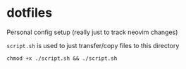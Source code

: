 # dotfiles

Personal config setup (really just to track neovim changes)

`script.sh` is used to just transfer/copy files to this directory

`chmod +x ./script.sh && ./script.sh`
